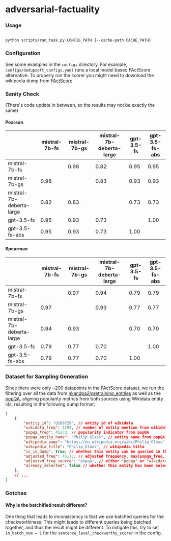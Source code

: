# adversarial-factuality

### Usage

```shellscript

python scripts/run_task.py CONFIG_PATH [--cache-path CACHE_PATH]
```


### Configuration


See some examples in the `configs` directory. For example, `configs/dedupsoft_configs.yaml` runs a local model based FActScore alternative. To properly run the scorer you might need to download the wikipedia dump from [FActScore](https://github.com/shmsw25/FActScore)


### Sanity Check

(There's code update in between, so the results may not be exactly the same)

#### Pearson

| |mistral-7b-fs|mistral-7b-gs|mistral-7b-deberta-large|gpt-3.5-fs|gpt-3.5-fs-abs|
|---|---|---|---|---|---|
|mistral-7b-fs| |0.98|0.82|0.95|0.95|
|mistral-7b-gs|0.98| |0.83|0.93|0.93|
|mistral-7b-deberta-large|0.82|0.83| |0.73|0.73|
|gpt-3.5-fs|0.95|0.93|0.73| |1.00|
|gpt-3.5-fs-abs|0.95|0.93|0.73|1.00| |


#### Spearman

| |mistral-7b-fs|mistral-7b-gs|mistral-7b-deberta-large|gpt-3.5-fs|gpt-3.5-fs-abs|
|---|---|---|---|---|---|
|mistral-7b-fs| |0.97|0.94|0.79|0.79|
|mistral-7b-gs|0.97| |0.93|0.77|0.77|
|mistral-7b-deberta-large|0.94|0.93| |0.70|0.70|
|gpt-3.5-fs|0.79|0.77|0.70| |1.00|
|gpt-3.5-fs-abs|0.79|0.77|0.70|1.00| |


### Dataset for Sampling Generation

Since there were only ~200 datapoints in the FActScore dataset, we run the filtering over all the data from [nkandpa2/pretraining_entities](https://huggingface.co/datasets/nkandpa2/pretraining_entities) as well as the [popQA](https://github.com/AlexTMallen/adaptive-retrieval), aligning popularity metrics from both sources using Wikidata entity ids, resulting in the following dump format:

```json
[
    {
        "entity_id": "Q189729", // entity id of wikidata
        "wikidata_freq": 1294, // number of entity mention from wikidata
        "popqa_freq": 45173, // popularity indicator from popQA
        "popqa_entity_name": "Philip Glass", // entity name from popQA
        "wikipedia_page": "https://en.wikipedia.org/wiki/Philip_Glass", // wikipedia page
        "wikipedia_title": "Philip_Glass", // wikipedia title
        "is_in_dump": true, // whether this entity can be queried in the FActScore-provided wikipedia dump
        "adjusted_freq": 45173, // adjusted frequency, max(popqa_freq, wikidata_freq)
        "adjusted_freq_source": "popqa", // either "popqa" or "wikidata", the source of adjusted frequency
        "already_selected": false // whether this entity has been selected for the FActScore dataset
    },
    // ...
]
```

### Gotchas

#### Why is the batchified result different?

One thing that leads to inconsistency is that we use batched queries for the checkworthiness. This might leads to different queries being batched together, and thus the result might be different. To mitigate this, try to set `in_batch_num = 1` for the `sentence_level_checkworthy_scorer` in the config.
